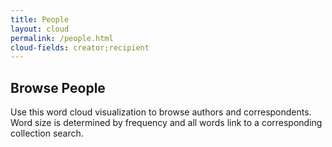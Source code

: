 ```yaml
---
title: People
layout: cloud
permalink: /people.html
cloud-fields: creator;recipient
---
```


## Browse People

Use this word cloud visualization to browse authors and correspondents.
Word size is determined by frequency and all words link to a corresponding collection search.
